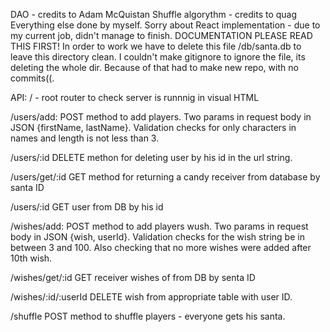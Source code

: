 DAO - credits to Adam McQuistan Shuffle algorythm - credits to quag Everything else done by myself.
Sorry about React implementation - due to my current job, didn't manage to finish.
DOCUMENTATION
PLEASE READ THIS FIRST!
In order to work we have to delete this file /db/santa.db to leave this directory clean. I couldn't make gitignore to ignore the file, its deleting the whole dir. Because of that had to make new repo, with no commits((.

API:
/ - root router to check server is runnnig in visual HTML

/users/add: POST method to add players. Two params in request body in JSON {firstName, lastName}. Validation checks for only characters in names and length is not less than 3.

/users/:id DELETE methon for deleting user by his id in the url string.

/users/get/:id GET method for returning a candy receiver from database by santa ID

/users/:id GET user from DB by his id

/wishes/add: POST method to add players wush. Two params in request body in JSON {wish, userId}. Validation checks for the wish string be in between 3 and 100. Also checking that no more wishes were added after 10th wish.

/wishes/get/:id GET receiver wishes of from DB by senta ID

/wishes/:id/:userId DELETE wish from appropriate table with user ID.

/shuffle POST method to shuffle players - everyone gets his santa.
